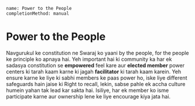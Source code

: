 ```ngMeta
name: Power to the People
completionMethod: manual
```

# Power to the People

Navgurukul ke constitution ne Swaraj  ko yaani by the people, for the people ke principle ko apnaya hai.
Yeh important hai ki community ka har ek sadasya constitution se **empowered** feel kare aur **elected member** power centers ki tarah kaam karne ki jagah **facilitator** ki tarah kaam karein. 
Yeh ensure karne ke liye ki sabhi members ke paas power ho, iske liye different safeguards hain jaise ki Right to recall, lekin, sabse pahle ek accha culture humein yahan tak lead kar sakta hai. 
Isiliye, har ek member ko isme participate karne aur ownership lene ke liye encourage kiya jata hai.
